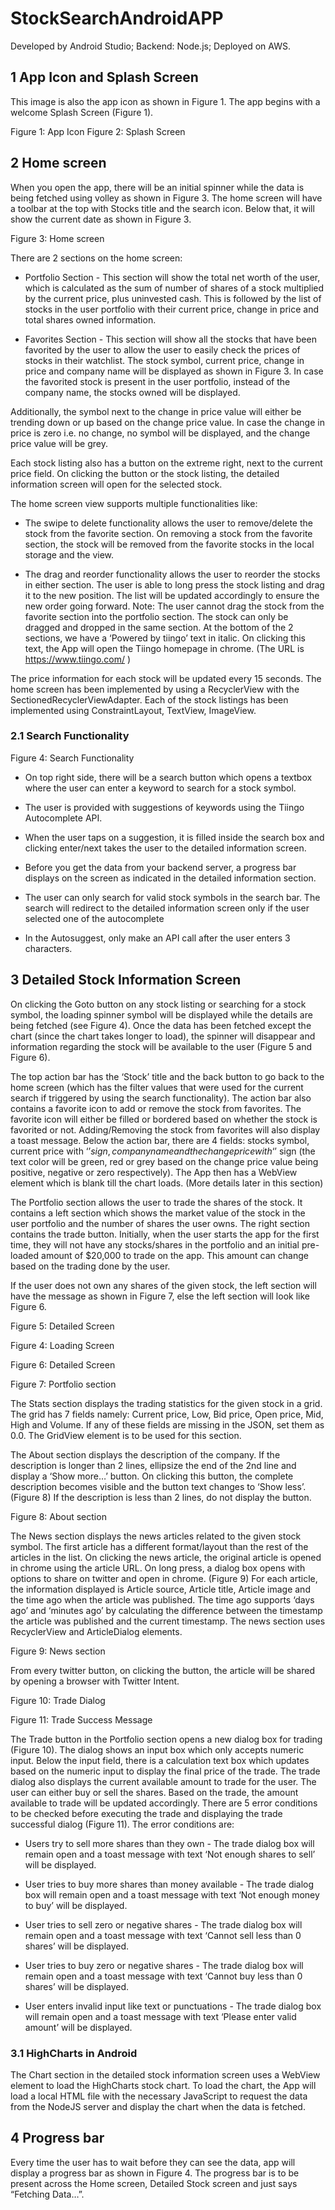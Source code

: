 # StockSearchAndroidAPP
Developed by Android Studio; Backend: Node.js; Deployed on AWS.

## 1 App Icon and Splash Screen
This image is also the app icon as shown in Figure 1. The app begins with a welcome Splash Screen (Figure 1).

Figure 1: App Icon Figure 2: Splash Screen
## 2 Home screen
When you open the app, there will be an initial spinner while the data is being fetched using volley as shown in Figure 3. The home screen will have a toolbar at the top with Stocks title and the search icon. Below that, it will show the current date as shown in Figure 3. 

Figure 3: Home screen

There are 2 sections on the home screen:

- Portfolio Section - This section will show the total net worth of the user, which is calculated as the sum of number of shares of a stock multiplied by the current price, plus
uninvested cash. This is followed by the list of stocks in the user portfolio with their current price, change in price and total shares owned information.

- Favorites Section - This section will show all the stocks that have been favorited by the user to allow the user to easily check the prices of stocks in their watchlist. The stock symbol, current price, change in price and company name will be displayed as shown in Figure 3. In case the favorited stock is present in the user portfolio, instead of the company name, the stocks owned will be displayed.

Additionally, the symbol next to the change in price value will either be trending down or up based on the change price value. In case the change in price is zero i.e. no change, no symbol will be displayed, and the change price value will be grey.

Each stock listing also has a button on the extreme right, next to the current price field. On clicking
the button or the stock listing, the detailed information screen will open for the selected stock.

The home screen view supports multiple functionalities like:

- The swipe to delete functionality allows the user to remove/delete the stock from the favorite section. On removing a stock from the favorite section, the stock will be
removed from the favorite stocks in the local storage and the view.

- The drag and reorder functionality allows the user to reorder the stocks in either section. The user is able to long press the stock listing and drag it to the new position. The list will be updated accordingly to ensure the new order going forward. Note: The user cannot drag the stock from the favorite section into the portfolio section. The stock can only be dragged and dropped in the same section.
At the bottom of the 2 sections, we have a ‘Powered by tiingo’ text in italic. On clicking this text, the App will open the Tiingo homepage in chrome. (The URL is https://www.tiingo.com/ )

The price information for each stock will be updated every 15 seconds. 
The home screen has been implemented by using a RecyclerView with the SectionedRecyclerViewAdapter. Each of the stock listings has been implemented using ConstraintLayout, TextView, ImageView.

### 2.1 Search Functionality

Figure 4: Search Functionality

- On top right side, there will be a search button which opens a textbox where the user can enter a keyword to search for a stock symbol.

- The user is provided with suggestions of keywords using the Tiingo Autocomplete API.

- When the user taps on a suggestion, it is filled inside the search box and clicking enter/next takes the user to the detailed information screen.

- Before you get the data from your backend server, a progress bar displays on the screen as indicated in the detailed information section.

- The user can only search for valid stock symbols in the search bar. The search will redirect to the detailed information screen only if the user selected one of the autocomplete

- In the Autosuggest, only make an API call after the user enters 3 characters.

## 3 Detailed Stock Information Screen

On clicking the Goto button on any stock listing or searching for a stock symbol, the loading spinner symbol will be displayed while the details are being fetched (see Figure 4). Once the data has been fetched except the chart (since the chart takes longer to load), the spinner will disappear and information regarding the stock will be available to the user (Figure 5 and Figure 6).

The top action bar has the ‘Stock’ title and the back button to go back to the home screen (which has the filter values that were used for the current search if triggered by using the search functionality). The action bar also contains a favorite icon to add or remove the stock from favorites. The favorite icon will either be filled or bordered based on whether the stock is favorited or not. Adding/Removing the stock from favorites will also display a toast message.
Below the action bar, there are 4 fields: stocks symbol, current price with ‘$’ sign, company name and the change price with ‘$’ sign (the text color will be green, red or grey based on the change price value being positive, negative or zero respectively). The App then has a WebView element which is blank till the chart loads. (More details later in this section)

The Portfolio section allows the user to trade the shares of the stock. It contains a left section which shows the market value of the stock in the user portfolio and the number of shares the user owns. The right section contains the trade button. Initially, when the user starts the app for the first time, they will not have any stocks/shares in the portfolio and an initial pre-loaded amount of $20,000 to trade on the app. This amount can change based on the trading done by the user.

If the user does not own any shares of the given stock, the left section will have the message as shown in Figure 7, else the left section will look like Figure 6.

Figure 5: Detailed Screen

Figure 4: Loading Screen

Figure 6: Detailed Screen

Figure 7: Portfolio section

The Stats section displays the trading statistics for the given stock in a grid. The grid has 7 fields namely: Current price, Low, Bid price, Open price, Mid, High and Volume. If any of these fields are missing in the JSON, set them as 0.0. The GridView element is to be used for this section.

The About section displays the description of the company. If the description is longer than 2 lines, ellipsize the end of the 2nd line and display a ‘Show more…’ button. On clicking this button, the complete description becomes visible and the button text changes to ‘Show less’.(Figure 8) If the description is less than 2 lines, do not display the button.

Figure 8: About section

The News section displays the news articles related to the given stock symbol. The first article has a different format/layout than the rest of the articles in the list. On clicking the news article, the original article is opened in chrome using the article URL. On long press, a dialog box opens with options to share on twitter and open in chrome. (Figure 9) For each article, the information displayed is Article source, Article title, Article image and the time ago when the article was published. The time ago supports ‘days ago’ and ‘minutes ago’ by calculating the difference
between the timestamp the article was published and the current timestamp.
The news section uses RecyclerView and ArticleDialog elements.

Figure 9: News section

From every twitter button, on clicking the button, the article will be shared by opening a
browser with Twitter Intent.

Figure 10: Trade Dialog

Figure 11: Trade Success Message

The Trade button in the Portfolio section opens a new dialog box for trading (Figure 10). The dialog shows an input box which only accepts numeric input. Below the input field, there is a calculation text box which updates based on the numeric input to display the final price of the trade. The trade dialog also displays the current available amount to trade for the user. The user can either buy or sell the shares. Based on the trade, the amount available to trade will be updated accordingly. There are 5 error conditions to be checked before executing the trade and displaying the trade successful dialog (Figure 11). The error conditions are:

- Users try to sell more shares than they own - The trade dialog box will remain open and a toast message with text ‘Not enough shares to sell’ will be displayed.

- User tries to buy more shares than money available - The trade dialog box will remain open and a toast message with text ‘Not enough money to buy’ will be displayed.

- User tries to sell zero or negative shares - The trade dialog box will remain open and a toast message with text ‘Cannot sell less than 0 shares’ will be displayed.

- User tries to buy zero or negative shares - The trade dialog box will remain open and a toast message with text ‘Cannot buy less than 0 shares’ will be displayed.

- User enters invalid input like text or punctuations - The trade dialog box will remain open and a toast message with text ‘Please enter valid amount’ will be displayed.

### 3.1 HighCharts in Android

The Chart section in the detailed stock information screen uses a WebView element to load the HighCharts stock chart. To load the chart, the App will load
a local HTML file with the necessary JavaScript to request the data from the NodeJS server and display the chart when the data is fetched.

## 4 Progress bar

Every time the user has to wait before they can see the data, app will display a progress bar as shown in Figure 4. The progress bar is to be present across the Home screen, Detailed Stock screen and just says “Fetching Data…”.
